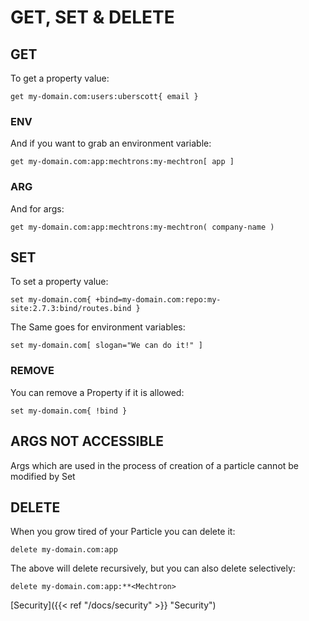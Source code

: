 # GET, SET & DELETE

## GET
To get a property value:

```
get my-domain.com:users:uberscott{ email }
```

### ENV
And if you want to grab an environment variable: 

```
get my-domain.com:app:mechtrons:my-mechtron[ app ]
```

### ARG
And for args:

```
get my-domain.com:app:mechtrons:my-mechtron( company-name )
```

## SET
To set a property value:
```
set my-domain.com{ +bind=my-domain.com:repo:my-site:2.7.3:bind/routes.bind }
```

The Same goes for environment variables: 

```
set my-domain.com[ slogan="We can do it!" ]
```

### REMOVE
You can remove a Property if it is allowed:
```
set my-domain.com{ !bind }
```

## ARGS NOT ACCESSIBLE
Args which are used in the process of creation of a particle cannot be modified by Set 


## DELETE
When you grow tired of your Particle you can delete it:

```
delete my-domain.com:app
```
The above will delete recursively, but you can also delete selectively:

```
delete my-domain.com:app:**<Mechtron>
```

[Security]({{< ref "/docs/security" >}} "Security")
